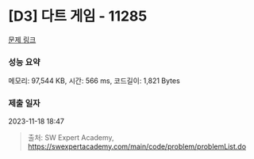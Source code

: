 # [D3] 다트 게임 - 11285 

[문제 링크](https://swexpertacademy.com/main/code/problem/problemDetail.do?contestProbId=AXZuaLsqz9wDFAST) 

### 성능 요약

메모리: 97,544 KB, 시간: 566 ms, 코드길이: 1,821 Bytes

### 제출 일자

2023-11-18 18:47



> 출처: SW Expert Academy, https://swexpertacademy.com/main/code/problem/problemList.do